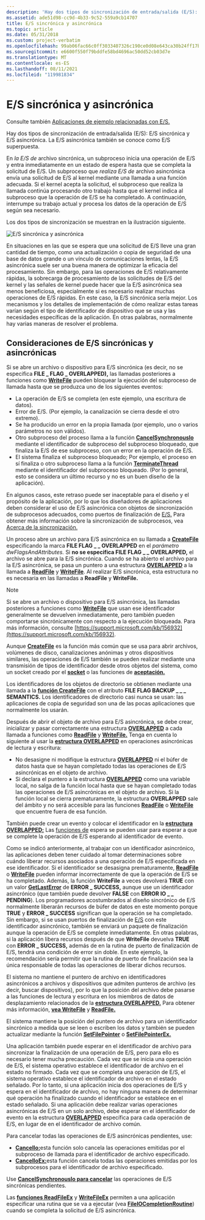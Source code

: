 ```yaml
---
description: 'Hay dos tipos de sincronización de entrada/salida (E/S): E/S sincrónica y E/S asincrónica. La E/S asincrónica también se conoce como E/S superpuesta.'
ms.assetid: ade51d98-cc9d-4b33-9c52-559a9cb14707
title: E/S sincrónica y asincrónica
ms.topic: article
ms.date: 05/31/2018
ms.custom: project-verbatim
ms.openlocfilehash: 99ab06fac66c0ff3033407326c190ce0d08e643ca30b24ff17b7420e61782222
ms.sourcegitcommit: e6600f550f79bddfe58bd4696ac50dd52cb03d7e
ms.translationtype: MT
ms.contentlocale: es-ES
ms.lasthandoff: 08/11/2021
ms.locfileid: "119981834"
---
```

# <a name="synchronous-and-asynchronous-io"></a>E/S sincrónica y asincrónica

Consulte también [Aplicaciones de ejemplo relacionadas con E/S.](https://github.com/microsoft/Windows-classic-samples/tree/master/Samples/Win7Samples/winbase/io)

Hay dos tipos de sincronización de entrada/salida (E/S): E/S sincrónica y E/S asincrónica. La E/S asincrónica también se conoce como E/S superpuesta.

En *la E/S de* archivo sincrónica, un subproceso inicia una operación de E/S y entra inmediatamente en un estado de espera hasta que se completa la solicitud de E/S. Un subproceso que *realiza E/S de* archivo asincrónica envía una solicitud de E/S al kernel mediante una llamada a una función adecuada. Si el kernel acepta la solicitud, el subproceso que realiza la llamada continúa procesando otro trabajo hasta que el kernel indica al subproceso que la operación de E/S se ha completado. A continuación, interrumpe su trabajo actual y procesa los datos de la operación de E/S según sea necesario.

Los dos tipos de sincronización se muestran en la ilustración siguiente.

![E/S sincrónica y asincrónica](images/fig2bedit.png)

En situaciones en las que se espera que una solicitud de E/S lleve una gran cantidad de tiempo, como una actualización o copia de seguridad de una base de datos grande o un vínculo de comunicaciones lentas, la E/S asincrónica suele ser una buena manera de optimizar la eficacia del procesamiento. Sin embargo, para las operaciones de E/S relativamente rápidas, la sobrecarga de procesamiento de las solicitudes de E/S del kernel y las señales de kernel puede hacer que la E/S asincrónica sea menos beneficiosa, especialmente si es necesario realizar muchas operaciones de E/S rápidas. En este caso, la E/S sincrónica sería mejor. Los mecanismos y los detalles de implementación de cómo realizar estas tareas varían según el tipo de identificador de dispositivo que se usa y las necesidades específicas de la aplicación. En otras palabras, normalmente hay varias maneras de resolver el problema.

## <a name="synchronous-and-asynchronous-io-considerations"></a>Consideraciones de E/S sincrónicas y asincrónicas

Si se abre un archivo o dispositivo para E/S sincrónica (es decir, no se especifica **FILE \_ FLAG \_ OVERLAPPED),** las llamadas posteriores a funciones como [**WriteFile**](/windows/desktop/api/FileAPI/nf-fileapi-writefile) pueden bloquear la ejecución del subproceso de llamada hasta que se produzca uno de los siguientes eventos:

-   La operación de E/S se completa (en este ejemplo, una escritura de datos).
-   Error de E/S. (Por ejemplo, la canalización se cierra desde el otro extremo).
-   Se ha producido un error en la propia llamada (por ejemplo, uno o varios parámetros no son válidos).
-   Otro subproceso del proceso llama a la función [**CancelSynchronousIo**](cancelsynchronousio-func.md) mediante el identificador de subproceso del subproceso bloqueado, que finaliza la E/S de ese subproceso, con un error en la operación de E/S.
-   El sistema finaliza el subproceso bloqueado; Por ejemplo, el proceso en sí finaliza o otro subproceso llama a la función [**TerminateThread**](/windows/desktop/api/processthreadsapi/nf-processthreadsapi-terminatethread) mediante el identificador del subproceso bloqueado. (Por lo general, esto se considera un último recurso y no es un buen diseño de la aplicación).

En algunos casos, este retraso puede ser inaceptable para el diseño y el propósito de la aplicación, por lo que los diseñadores de aplicaciones deben considerar el uso de E/S asincrónica con objetos de sincronización de subprocesos adecuados, como puertos de finalización de [E/S.](i-o-completion-ports.md) Para obtener más información sobre la sincronización de subprocesos, vea [Acerca de la sincronización.](/windows/desktop/Sync/about-synchronization)

Un proceso abre un archivo para E/S asincrónica en su llamada a [**CreateFile**](/windows/desktop/api/FileAPI/nf-fileapi-createfilea) especificando la marca **FILE FLAG \_ \_ OVERLAPPED** en el *parámetro dwFlagsAndAttributes.* Si **no se especifica FILE FLAG \_ \_ OVERLAPPED,** el archivo se abre para la E/S sincrónica. Cuando se ha abierto el archivo para la E/S asincrónica, se pasa un puntero a una estructura [**OVERLAPPED**](/windows/desktop/api/MinWinBase/ns-minwinbase-overlapped_entry) a la llamada a [**ReadFile**](/windows/desktop/api/FileAPI/nf-fileapi-readfile) y [**WriteFile**](/windows/desktop/api/FileAPI/nf-fileapi-writefile). Al realizar E/S sincrónica, esta estructura no es necesaria en las llamadas a **ReadFile** y **WriteFile.**

> [!Note]  
> Si se abre un archivo o dispositivo para E/S asincrónica, las llamadas posteriores a funciones como [**WriteFile**](/windows/desktop/api/FileAPI/nf-fileapi-writefile) que usan ese identificador generalmente se devuelven inmediatamente, pero también pueden comportarse sincrónicamente con respecto a la ejecución bloqueada. Para más información, consulte [https://support.microsoft.com/kb/156932](https://support.microsoft.com/kb/156932).

 

Aunque [**CreateFile**](/windows/desktop/api/FileAPI/nf-fileapi-createfilea) es la función más común que se usa para abrir archivos, volúmenes de disco,  canalizaciones anónimas y otros dispositivos similares, las operaciones de E/S también se pueden realizar mediante una transmisión de tipos de identificador desde otros objetos del sistema, como un socket creado por el [**socket**](/windows/desktop/api/winsock2/nf-winsock2-socket) o las funciones de [**aceptación.**](/windows/desktop/api/winsock2/nf-winsock2-accept)

Los identificadores de los objetos de directorio se obtienen mediante una llamada a la [**función CreateFile**](/windows/desktop/api/FileAPI/nf-fileapi-createfilea) con el atributo **FILE FLAG BACKUP \_ \_ \_ SEMANTICS.** Los identificadores de directorio casi nunca se usan: las aplicaciones de copia de seguridad son una de las pocas aplicaciones que normalmente los usarán.

Después de abrir el objeto de archivo para E/S asincrónica, se debe crear, inicializar y pasar correctamente una estructura [**OVERLAPPED**](/windows/desktop/api/minwinbase/ns-minwinbase-overlapped) a cada llamada a funciones como [**ReadFile**](/windows/desktop/api/FileAPI/nf-fileapi-readfile) y [**WriteFile.**](/windows/desktop/api/FileAPI/nf-fileapi-writefile) Tenga en cuenta lo siguiente al usar la [**estructura OVERLAPPED**](/windows/desktop/api/MinWinBase/ns-minwinbase-overlapped_entry) en operaciones asincrónicas de lectura y escritura:

-   No desasigne ni modifique la estructura [**OVERLAPPED**](/windows/desktop/api/minwinbase/ns-minwinbase-overlapped) ni el búfer de datos hasta que se hayan completado todas las operaciones de E/S asincrónicas en el objeto de archivo.
-   Si declara el puntero a la estructura [**OVERLAPPED**](/windows/desktop/api/minwinbase/ns-minwinbase-overlapped) como una variable local, no salga de la función local hasta que se hayan completado todas las operaciones de E/S asincrónicas en el objeto de archivo. Si la función local se cierra prematuramente, la estructura **OVERLAPPED** sale del ámbito y no será accesible para las funciones [**ReadFile**](/windows/desktop/api/FileAPI/nf-fileapi-readfile) o [**WriteFile**](/windows/desktop/api/FileAPI/nf-fileapi-writefile) que encuentre fuera de esa función.

También puede crear un evento y colocar el identificador en la [**estructura OVERLAPPED;**](/windows/desktop/api/minwinbase/ns-minwinbase-overlapped) Las [funciones de](/windows/desktop/Sync/wait-functions) espera se pueden usar para esperar a que se complete la operación de E/S esperando al identificador de evento.

Como se indicó anteriormente, al trabajar con un identificador asincrónico, las aplicaciones deben tener cuidado al tomar determinaciones sobre cuándo liberar recursos asociados a una operación de E/S especificada en ese identificador. Si el identificador se desasigna prematuramente, [**ReadFile**](/windows/desktop/api/FileAPI/nf-fileapi-readfile) o [**WriteFile**](/windows/desktop/api/FileAPI/nf-fileapi-writefile) pueden informar incorrectamente de que la operación de E/S se ha completado. Además, la función **WriteFile** a veces devolverá **TRUE** con un valor [**GetLastError**](/windows/desktop/api/errhandlingapi/nf-errhandlingapi-getlasterror) de **ERROR \_ SUCCESS,** aunque use un identificador asincrónico (que también puede devolver **FALSE** con **ERROR IO \_ \_ PENDING**). Los programadores acostumbrados al diseño sincrónico de E/S normalmente liberarán recursos de búfer de datos en este momento porque **TRUE** y **ERROR \_ SUCCESS** significan que la operación se ha completado. Sin embargo, si se usan puertos de finalización de [E/S](i-o-completion-ports.md) con este identificador asincrónico, también se enviará un paquete de finalización aunque la operación de E/S se complete inmediatamente. En otras palabras, si la aplicación libera recursos después de que **WriteFile** devuelva **TRUE** con **ERROR \_ SUCCESS,** además de en la rutina de puerto de finalización de E/S, tendrá una condición de error sin doble. En este ejemplo, la recomendación sería permitir que la rutina de puerto de finalización sea la única responsable de todas las operaciones de liberar dichos recursos.

El sistema no mantiene el puntero de archivo en identificadores asincrónicos a archivos y dispositivos que admiten punteros de archivo (es decir, buscar dispositivos), por lo que la posición del archivo debe pasarse a las funciones de lectura y escritura en los miembros de datos de desplazamiento relacionados de la [**estructura OVERLAPPED.**](/windows/desktop/api/minwinbase/ns-minwinbase-overlapped) Para obtener más información, [**vea WriteFile**](/windows/desktop/api/FileAPI/nf-fileapi-writefile) y [**ReadFile.**](/windows/desktop/api/FileAPI/nf-fileapi-readfile)

El sistema mantiene la posición del puntero de archivo para un identificador sincrónico a medida que se leen o escriben los datos y también se pueden actualizar mediante la función [**SetFilePointer**](/windows/desktop/api/FileAPI/nf-fileapi-setfilepointer) o [**SetFilePointerEx.**](/windows/desktop/api/FileAPI/nf-fileapi-setfilepointerex)

Una aplicación también puede esperar en el identificador de archivo para sincronizar la finalización de una operación de E/S, pero para ello es necesario tener mucha precaución. Cada vez que se inicia una operación de E/S, el sistema operativo establece el identificador de archivo en el estado no firmado. Cada vez que se completa una operación de E/S, el sistema operativo establece el identificador de archivo en el estado señalado. Por lo tanto, si una aplicación inicia dos operaciones de E/S y espera en el identificador de archivo, no hay ninguna manera de determinar qué operación ha finalizado cuando el identificador se establece en el estado señalado. Si una aplicación debe realizar varias operaciones asincrónicas de E/S en un solo archivo, debe esperar en el identificador de evento en la estructura [**OVERLAPPED**](/windows/desktop/api/minwinbase/ns-minwinbase-overlapped) específica para cada operación de E/S, en lugar de en el identificador de archivo común.

Para cancelar todas las operaciones de E/S asincrónicas pendientes, use:

-   [**CancelIo:**](cancelio.md)esta función solo cancela las operaciones emitidas por el subproceso de llamada para el identificador de archivo especificado.
-   [**CancelIoEx:**](cancelioex-func.md)esta función cancela todas las operaciones emitidas por los subprocesos para el identificador de archivo especificado.

Use [**CancelSynchronousIo para cancelar**](cancelsynchronousio-func.md) las operaciones de E/S sincrónicas pendientes.

Las [**funciones ReadFileEx**](/windows/desktop/api/FileAPI/nf-fileapi-readfileex) y [**WriteFileEx**](/windows/desktop/api/FileAPI/nf-fileapi-writefileex) permiten a una aplicación especificar una rutina que se va a ejecutar (vea [**FileIOCompletionRoutine**](/windows/win32/api/minwinbase/nc-minwinbase-lpoverlapped_completion_routine)) cuando se completa la solicitud de E/S asincrónica.

 

 
